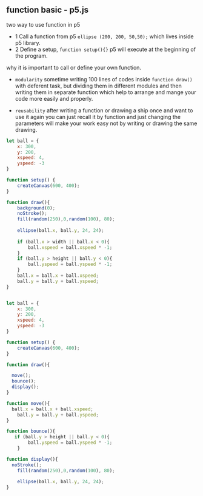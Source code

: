 ## function basic - p5.js

two way to use function in p5

- 1 Call a function from p5 `ellipse (200, 200, 50,50);` which lives inside p5 library. 
- 2 Define a setup, `function setup(){}` p5 will execute at the beginning of the program.

why it is important to call or define your own function.

- `modularity` sometime writing 100 lines of codes inside `function draw()` with deferent task, but dividing them in different modules and then writing them in separate function which help to arrange and mange your code more easily and properly.

- `reusability` after writing a function or drawing a ship once and want to use it again you can just recall it by function and just changing the parameters will make your work easy not by writing or drawing the same drawing.


```javascript
let ball = {
    x: 300,
    y: 200,
    xspeed: 4,
    yspeed: -3
}

function setup() {
    createCanvas(600, 400);
}

function draw(){
    background(0);
    noStroke();
    fill(random(250),0,random(100), 80);
    
    ellipse(ball.x, ball.y, 24, 24);
    
    if (ball.x > width || ball.x < 0){
        ball.xspeed = ball.xspeed * -1;
    }
    if (ball.y > height || ball.y < 0){
        ball.yspeed = ball.yspeed * -1;
    }
    ball.x = ball.x + ball.xspeed;
    ball.y = ball.y + ball.yspeed;
}
```

```javascript

let ball = {
    x: 300,
    y: 200,
    xspeed: 4,
    yspeed: -3
}

function setup() {
    createCanvas(600, 400);
}

function draw(){

  move();
  bounce();
  display();
}

function move(){
  ball.x = ball.x + ball.xspeed;
    ball.y = ball.y + ball.yspeed;
}

function bounce(){
   if (ball.y > height || ball.y < 0){
        ball.yspeed = ball.yspeed * -1;
    }

function display(){
  noStroke();
    fill(random(250),0,random(100), 80);
    
    ellipse(ball.x, ball.y, 24, 24);
}

```
```javascript
```
```javascript
```
```javascript
```